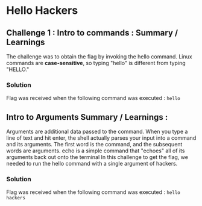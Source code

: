 # Hello Hackers

## Challenge 1 : Intro to commands : Summary / Learnings

The challenge was to obtain the flag by invoking the hello command.
Linux commands are **case-sensitive**, so typing "hello" is different from typing "HELLO."

### Solution

Flag was received when the following command was executed :
`hello`

## Intro to Arguments Summary / Learnings :
Arguments are additional data passed to the command. When you type a line of text and hit enter, the shell actually parses your input into a command and its arguments. The first word is the command, and the subsequent words are arguments.
echo is a simple command that "echoes" all of its arguments back out onto the terminal
In this challenge to get the flag, we needed to run the hello command with a single argument of hackers.

### Solution

Flag was received when the following command was executed :
`hello hackers`
